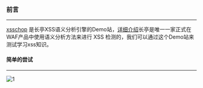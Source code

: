 ### 前言
- - -
[xsschop](https://xsschop.chaitin.cn/) 是长亭XSS语义分析引擎的Demo站，[详细介绍](https://mp.weixin.qq.com/s/32w0eRS4_Ko3ItYRD7rPUg)长亭是唯一一家正式在WAF产品中使用语义分析方法来进行 XSS 检测的，我们可以通过这个Demo站来测试学习xss知识。

#### 简单的尝试
- - -

![1](https://ws1.sinaimg.cn/large/005DAKuvgy1g2ggotblp5j309t060q2t.jpg)
